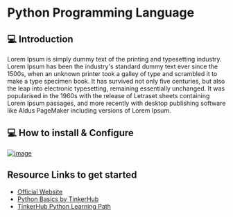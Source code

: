 # Python Programming Language

## 💻 Introduction

Lorem Ipsum is simply dummy text of the printing and typesetting industry. Lorem Ipsum has been the industry's standard dummy text ever since the 1500s, when an unknown printer took a galley of type and scrambled it to make a type specimen book. It has survived not only five centuries, but also the leap into electronic typesetting, remaining essentially unchanged. It was popularised in the 1960s with the release of Letraset sheets containing Lorem Ipsum passages, and more recently with desktop publishing software like Aldus PageMaker including versions of Lorem Ipsum.

## 💻 How to install & Configure

[![image](https://user-images.githubusercontent.com/44474792/123229167-ac6e8e00-d4f3-11eb-997b-a7149c967010.jpg)](https://youtu.be/AKVRkB0fot0)

## Resource Links to get started

- [Official Website](https://www.python.org/)
- [Python Basics by TinkerHub](https://www.notion.so/Python-Basics-c13d10b3bc8b42309aaf2d0115fb3933)
- [TinkerHub Python Learning Path](https://github.com/tinkerhub/TinkerHub-Learning-Paths/blob/main/content/python/index.md)
